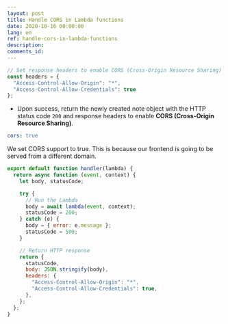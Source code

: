 ```yaml
---
layout: post
title: Handle CORS in Lambda functions
date: 2020-10-16 00:00:00
lang: en 
ref: handle-cors-in-lambda-functions
description: 
comments_id: 
---
```


``` javascript
// Set response headers to enable CORS (Cross-Origin Resource Sharing)
const headers = {
  "Access-Control-Allow-Origin": "*",
  "Access-Control-Allow-Credentials": true
};
```

- Upon success, return the newly created note object with the HTTP status code `200` and response headers to enable **CORS (Cross-Origin Resource Sharing)**.

``` yml
cors: true
```
We set CORS support to true. This is because our frontend is going to be served from a different domain. 

``` javascript
export default function handler(lambda) {
  return async function (event, context) {
    let body, statusCode;

    try {
      // Run the Lambda
      body = await lambda(event, context);
      statusCode = 200;
    } catch (e) {
      body = { error: e.message };
      statusCode = 500;
    }

    // Return HTTP response
    return {
      statusCode,
      body: JSON.stringify(body),
      headers: {
        "Access-Control-Allow-Origin": "*",
        "Access-Control-Allow-Credentials": true,
      },
    };
  };
}
```

